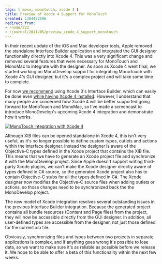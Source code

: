 ```yaml
---
tags: [ mono, monotouch, xcode 4 ]
title: Preview of Xcode 4 Support for MonoTouch
created: 1304452596
redirect_from:
- /node/223
- /journal/2011/05/preview_xcode_4_support_monotouch
---
```

In their recent update of the iOS and Mac developer tools, Apple removed the
standalone Interface Builder application and integrated the GUI designer
functionality directly into Xcode 4. This was a very significant change and
removed several features that were necessary for MonoTouch and MonoMac to
integrate with the designer. As soon as Xcode 4 went final, we started working
on MonoDevelop support for integrating MonoTouch with Xcode 4's GUI designer,
but it's a complex project and will take some time to complete. <!--break-->

For now [we
recommend](http://monotouch.net/News/post.aspx?id=0ba9d233-c65e-4713-b90d-84f233655430)
using Xcode 3's Interface Builder, which can easily be done even [while having
Xcode 4
installed](http://blog.sublimeintervention.com/archive/2011/Apr-25.html).
However, I understand that many people are concerned how Xcode 4 will be better
supported going forward for MonoTouch and MonoMac, so I've made a screencast to
introduce MonoDevelop's upcoming Xcode 4 integration and demonstrate how it
works.

[![MonoTouch integration with Xcode
4](/files/screencasts/MonoTouchXcode4Preview.png)](/files/screencasts/MonoTouchXcode4Preview.swf)

Although XIB files can be opened standalone in Xcode 4, this isn't very useful,
as it's no longer possible to define custom types, outlets and actions within
the interface designer. Instead the designer is aware of the Objective-C types
defined in the Xcode project that contains the XIB file. This means that we have
to generate an Xcode project file and synchronize it with the MonoDevelop
project. Since Apple doesn't support writing third-party Xcode plugins, we can't
make the Xcode designer directly aware of types defined in C# source, so the
generated Xcode project also has to contain Objective-C stubs for all the types
defined in C#. The Xcode designer now modifies the Objective-C source files when
adding outlets or actions, so those changes need to be synchronized back the the
MonoDevelop project.

The new model of Xcode integration resolves several outstanding issues in the
previous Interface Builder integration. Because the generated project contains
all bundle resources (Content and Page files) from the project, they will now be
accessible directly from the GUI designer. In addition, all user-defined types
are accessible from the designer, not just those defined for the current xib
file.

Obviously, synchronizing files and types between two projects in separate
applications is complex, and if anything goes wrong it's possible to lose data,
so we want to make sure it's as reliable as possible before we release it. We
hope to be able to offer a beta of this functionality within the next few weeks.
